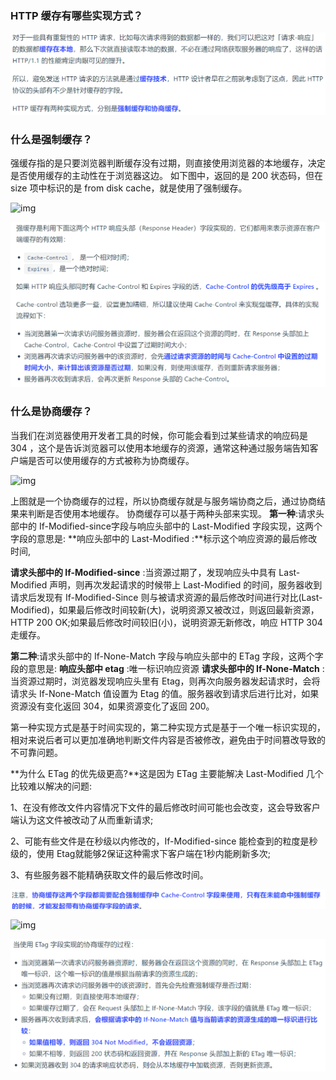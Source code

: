 ### HTTP 缓存有哪些实现方式？

![image-20250320102503508](../../../../image/image-20250320102503508.png)

### 什么是强制缓存？

强缓存指的是只要浏览器判断缓存没有过期，则直接使用浏览器的本地缓存，决定是否使用缓存的主动性在于浏览器这边。
如下图中，返回的是 200 状态码，但在 size 项中标识的是 from disk cache，就是使用了强制缓存。

![img](https://cdn.xiaolincoding.com//mysql/other/1cb6bc37597e4af8adfef412bfc57a42.png)

![image-20250320102749974](../../../../image/image-20250320102749974.png)

###  什么是协商缓存？

当我们在浏览器使用开发者工具的时候，你可能会看到过某些请求的响应码是 304 ，这个是告诉浏览器可以使用本地缓存的资源，通常这种通过服务端告知客户端是否可以使用缓存的方式被称为协商缓存。

![img](https://cdn.xiaolincoding.com/gh/xiaolincoder/ImageHost4@main/%E7%BD%91%E7%BB%9C/http1.1%E4%BC%98%E5%8C%96/%E7%BC%93%E5%AD%98etag.png)

上图就是一个协商缓存的过程，所以协商缓存就是与服务端协商之后，通过协商结果来判断是否使用本地缓存。
协商缓存可以基于两种头部来实现。
**第一种**:请求头部中的 If-Modified-since字段与响应头部中的 Last-Modified 字段实现，这两个字段的意思是:
**响应头部中的 Last-Modified :**标示这个响应资源的最后修改时间,

**请求头部中的 If-Modified-since** :当资源过期了，发现响应头中具有 Last-Modified 声明，则再次发起请求的时候带上 Last-Modified 的时间，服务器收到请求后发现有 If-Modified-Since 则与被请求资源的最后修改时间进行对比(Last-Modified)，如果最后修改时间较新(大)，说明资源又被改过，则返回最新资源，HTTP 200 OK;如果最后修改时间较旧(小)，说明资源无新修改，响应 HTTP 304 走缓存。

**第二种**:请求头部中的 If-None-Match 字段与响应头部中的 ETag 字段，这两个字段的意思是:
**响应头部中 etag** :唯一标识响应资源
**请求头部中的 If-None-Match** :当资源过期时，浏览器发现响应头里有 Etag，则再次向服务器发起请求时，会将请求头 If-None-Match 值设置为 Etag 的值。服务器收到请求后进行比对，如果资源没有变化返回 304，如果资源变化了返回 200。

第一种实现方式是基于时间实现的，第二种实现方式是基于一个唯一标识实现的，相对来说后者可以更加准确地判断文件内容是否被修改，避免由于时间篡改导致的不可靠问题。



**为什么 ETag 的优先级更高?**这是因为 ETag 主要能解决 Last-Modified 几个比较难以解决的问题:

1、在没有修改文件内容情况下文件的最后修改时间可能也会改变，这会导致客户端认为这文件被改动了从而重新请求;

2、可能有些文件是在秒级以内修改的，If-Modified-since 能检查到的粒度是秒级的，使用 Etag就能够2保证这种需求下客户端在1秒内能刷新多次;

3、有些服务器不能精确获取文件的最后修改时间。

![image-20250320103307611](../../../../image/image-20250320103307611.png)

![img](https://cdn.xiaolincoding.com/gh/xiaolincoder/network/http/http%E7%BC%93%E5%AD%98.png)

![image-20250320103436388](../../../../image/image-20250320103436388.png)